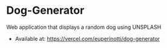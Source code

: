 # Dog-Generator
Web application that displays a random dog using UNSPLASH
- Available at: https://vercel.com/euperinotti/dog-generator
